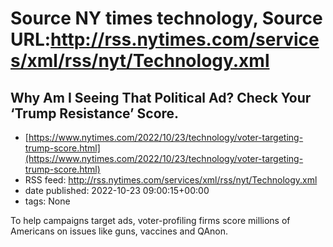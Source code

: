 # Source NY times technology, Source URL:http://rss.nytimes.com/services/xml/rss/nyt/Technology.xml

## Why Am I Seeing That Political Ad? Check Your ‘Trump Resistance’ Score.
 - [https://www.nytimes.com/2022/10/23/technology/voter-targeting-trump-score.html](https://www.nytimes.com/2022/10/23/technology/voter-targeting-trump-score.html)
 - RSS feed: http://rss.nytimes.com/services/xml/rss/nyt/Technology.xml
 - date published: 2022-10-23 09:00:15+00:00
 - tags: None

To help campaigns target ads, voter-profiling firms score millions of Americans on issues like guns, vaccines and QAnon.
